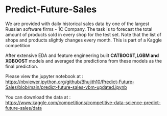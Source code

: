 # Predict-Future-Sales

We are provided with daily historical sales data by one of the largest Russian software firms - 1C Company.  The task is to forecast the total amount of products sold in every shop for the test set. Note that the list of shops and products slightly changes every month. This is part of a Kaggle competition

After extensive EDA and feature engineering built <b>CATBOOST,LGBM and XGBOOST</b> models and averaged the predictions from these models as the final prediction.

Please view the jupyter notebook at : https://nbviewer.ipython.org/github/Bhujith10/Predict-Future-Sales/blob/main/predict-future-sales-vbm-updated.ipynb


You can download the data at : https://www.kaggle.com/competitions/competitive-data-science-predict-future-sales/data
